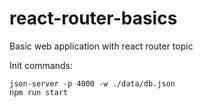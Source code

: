 # react-router-basics
 Basic web application with react router topic

Init commands:
```
json-server -p 4000 -w ./data/db.json
npm run start
```
